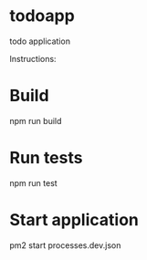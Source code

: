 # todoapp
todo application

Instructions:
# Build   
npm run build   
# Run tests   
npm run test  
# Start application      
pm2 start processes.dev.json  
